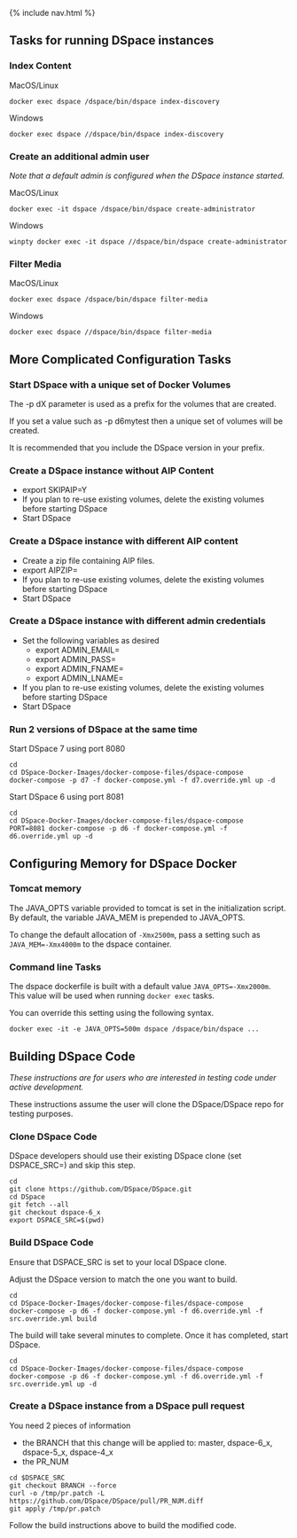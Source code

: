 {% include nav.html %}
## Tasks for running DSpace instances

### Index Content

MacOS/Linux
```shell
docker exec dspace /dspace/bin/dspace index-discovery
```

Windows
```shell
docker exec dspace //dspace/bin/dspace index-discovery
```

### Create an additional admin user
_Note that a default admin is configured when the DSpace instance started._

MacOS/Linux
```shell
docker exec -it dspace /dspace/bin/dspace create-administrator
```

Windows
```shell
winpty docker exec -it dspace //dspace/bin/dspace create-administrator
```

### Filter Media

MacOS/Linux
```shell
docker exec dspace /dspace/bin/dspace filter-media
```

Windows
```shell
docker exec dspace //dspace/bin/dspace filter-media
```

## More Complicated Configuration Tasks

### Start DSpace with a unique set of Docker Volumes

The -p dX parameter is used as a prefix for the volumes that are created.

If you set a value such as -p d6mytest then a unique set of volumes will be created.

It is recommended that you include the DSpace version in your prefix.

### Create a DSpace instance without AIP Content

- export SKIPAIP=Y
- If you plan to re-use existing volumes, delete the existing volumes before starting DSpace
- Start DSpace

### Create a DSpace instance with different AIP content

- Create a zip file containing AIP files.
- export AIPZIP=<url to the zip download>
- If you plan to re-use existing volumes, delete the existing volumes before starting DSpace
- Start DSpace

### Create a DSpace instance with different admin credentials

- Set the following variables as desired
  - export ADMIN_EMAIL=
  - export ADMIN_PASS=
  - export ADMIN_FNAME=
  - export ADMIN_LNAME=
- If you plan to re-use existing volumes, delete the existing volumes before starting DSpace
- Start DSpace

### Run 2 versions of DSpace at the same time

Start DSpace 7 using port 8080

```shell
cd
cd DSpace-Docker-Images/docker-compose-files/dspace-compose
docker-compose -p d7 -f docker-compose.yml -f d7.override.yml up -d
```

Start DSpace 6 using port 8081

```shell
cd
cd DSpace-Docker-Images/docker-compose-files/dspace-compose
PORT=8081 docker-compose -p d6 -f docker-compose.yml -f d6.override.yml up -d
```

## Configuring Memory for DSpace Docker

### Tomcat memory

The JAVA_OPTS variable provided to tomcat is set in the initialization script.  By default, the variable JAVA_MEM is prepended to JAVA_OPTS.

To change the default allocation of `-Xmx2500m`, pass a setting such as `JAVA_MEM=-Xmx4000m` to the dspace container.

### Command line Tasks

The dspace dockerfile is built with a default value `JAVA_OPTS=-Xmx2000m`.  This value will be used when running `docker exec` tasks.

You can override this setting using the following syntax.

`docker exec -it -e JAVA_OPTS=500m dspace /dspace/bin/dspace ...`

## Building DSpace Code

_These instructions are for users who are interested in testing code under active development._

These instructions assume the user will clone the DSpace/DSpace repo for testing purposes.

### Clone DSpace Code

DSpace developers should use their existing DSpace clone (set DSPACE_SRC=<clone dir>) and skip this step.  

```shell
cd
git clone https://github.com/DSpace/DSpace.git
cd DSpace
git fetch --all
git checkout dspace-6_x
export DSPACE_SRC=$(pwd)
```

### Build DSpace Code

Ensure that DSPACE_SRC is set to your local DSpace clone.

Adjust the DSpace version to match the one you want to build.

```shell
cd
cd DSpace-Docker-Images/docker-compose-files/dspace-compose
docker-compose -p d6 -f docker-compose.yml -f d6.override.yml -f src.override.yml build
```

The build will take several minutes to complete.  Once it has completed, start DSpace.

```shell
cd
cd DSpace-Docker-Images/docker-compose-files/dspace-compose
docker-compose -p d6 -f docker-compose.yml -f d6.override.yml -f src.override.yml up -d
```

### Create a DSpace instance from a DSpace pull request

You need 2 pieces of information
- the BRANCH that this change will be applied to: master, dspace-6_x, dspace-5_x, dspace-4_x
- the PR_NUM

```shell
cd $DSPACE_SRC
git checkout BRANCH --force
curl -o /tmp/pr.patch -L https://github.com/DSpace/DSpace/pull/PR_NUM.diff
git apply /tmp/pr.patch
```

Follow the build instructions above to build the modified code.
